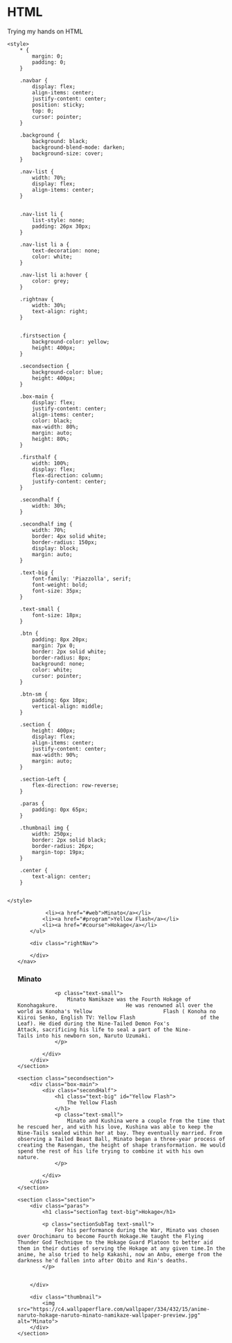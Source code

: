 # HTML
Trying my hands on HTML

<!DOCTYPE html>
<html>
<head>
    <title>Namikaze Minato</title>
 
    <style>
        * {
            margin: 0;
            padding: 0;
        }
 
        .navbar {
            display: flex;
            align-items: center;
            justify-content: center;
            position: sticky;
            top: 0;
            cursor: pointer;
        }
 
        .background {
            background: black;
            background-blend-mode: darken;
            background-size: cover;
        }
 
        .nav-list {
            width: 70%;
            display: flex;
            align-items: center;
        }

 
        .nav-list li {
            list-style: none;
            padding: 26px 30px;
        }
 
        .nav-list li a {
            text-decoration: none;
            color: white;
        }
 
        .nav-list li a:hover {
            color: grey;
        }
 
        .rightnav {
            width: 30%;
            text-align: right;
        }

 
        .firstsection {
            background-color: yellow;
            height: 400px;
        }
 
        .secondsection {
            background-color: blue;
            height: 400px;
        }
 
        .box-main {
            display: flex;
            justify-content: center;
            align-items: center;
            color: black;
            max-width: 80%;
            margin: auto;
            height: 80%;
        }
 
        .firsthalf {
            width: 100%;
            display: flex;
            flex-direction: column;
            justify-content: center;
        }
 
        .secondhalf {
            width: 30%;
        }
 
        .secondhalf img {
            width: 70%;
            border: 4px solid white;
            border-radius: 150px;
            display: block;
            margin: auto;
        }
 
        .text-big {
            font-family: 'Piazzolla', serif;
            font-weight: bold;
            font-size: 35px;
        }
 
        .text-small {
            font-size: 18px;
        }
 
        .btn {
            padding: 8px 20px;
            margin: 7px 0;
            border: 2px solid white;
            border-radius: 8px;
            background: none;
            color: white;
            cursor: pointer;
        }
 
        .btn-sm {
            padding: 6px 10px;
            vertical-align: middle;
        }
 
        .section {
            height: 400px;
            display: flex;
            align-items: center;
            justify-content: center;
            max-width: 90%;
            margin: auto;
        }
 
        .section-Left {
            flex-direction: row-reverse;
        }
 
        .paras {
            padding: 0px 65px;
        }
 
        .thumbnail img {
            width: 250px;
            border: 2px solid black;
            border-radius: 26px;
            margin-top: 19px;
        }
 
        .center {
            text-align: center;
        }
 
        
    </style>
</head>
 
<body>
    <nav class="navbar background">
        <ul class="nav-list">
         
             <li><a href="#web">Minato</a></li>
            <li><a href="#program">Yellow Flash</a></li>
            <li><a href="#course">Hokage</a></li>
        </ul>
 
        <div class="rightNav">
            
        </div>
    </nav>
<section class="firstsection">
        <div class="box-main">
            <div class="firstHalf">
                <h1 class="text-big" id="Minato">
                    Minato
                </h1>
                 
                <p class="text-small">
                    Minato Namikaze was the Fourth Hokage of Konohagakure. 						He was renowned all over the world as Konoha's Yellow 						Flash ( Konoha no Kiiroi Senko, English TV: Yellow Flash 					 of the Leaf). He died during the Nine-Tailed Demon Fox's 					  Attack, sacrificing his life to seal a part of the Nine-					  Tails into his newborn son, Naruto Uzumaki.
                </p>
 
            </div>
        </div>
    </section>
 
    <section class="secondsection">
        <div class="box-main">
            <div class="secondHalf">
                <h1 class="text-big" id="Yellow Flash">
                    The Yellow Flash
                </h1>
                <p class="text-small">
                    Minato and Kushina were a couple from the time that he rescued her, and with his love, Kushina was able to keep the Nine-Tails sealed within her at bay. They eventually married. From observing a Tailed Beast Ball, Minato began a three-year process of creating the Rasengan, the height of shape transformation. He would spend the rest of his life trying to combine it with his own nature.
                </p> 
 
            </div>
        </div>
    </section>
 
    <section class="section">
        <div class="paras">
            <h1 class="sectionTag text-big">Hokage</h1>
 
            <p class="sectionSubTag text-small">
                For his performance during the War, Minato was chosen over Orochimaru to become Fourth Hokage.He taught the Flying Thunder God Technique to the Hokage Guard Platoon to better aid them in their duties of serving the Hokage at any given time.In the anime, he also tried to help Kakashi, now an Anbu, emerge from the darkness he'd fallen into after Obito and Rin's deaths. 
            </p>
 
 
        </div>
 
        <div class="thumbnail">
            <img src="https://c4.wallpaperflare.com/wallpaper/334/432/15/anime-naruto-hokage-naruto-minato-namikaze-wallpaper-preview.jpg" alt="Minato">
        </div>
    </section>
 
   
</body>
 
</html>

